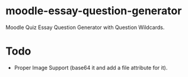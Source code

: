 # moodle-essay-question-generator
 Moodle Quiz Essay Question Generator with Question Wildcards.

# Todo
* Proper Image Support (base64 it and add a file attribute for it).
